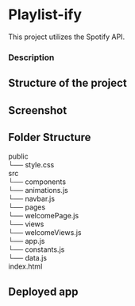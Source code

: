 # Playlist-ify #

This project utilizes the Spotify API.

### Description ###

## Structure of the project ##

## Screenshot ##

## Folder Structure ##

public<br>
└── style.css<br>
src<br>
└── components<br>
    └── animations.js<br>
    └── navbar.js<br>
└── pages<br>
    └── welcomePage.js<br>
└── views<br>
    └── welcomeViews.js<br>
└── app.js<br>
└── constants.js<br>
└── data.js<br>
index.html<br>

## Deployed app ##
